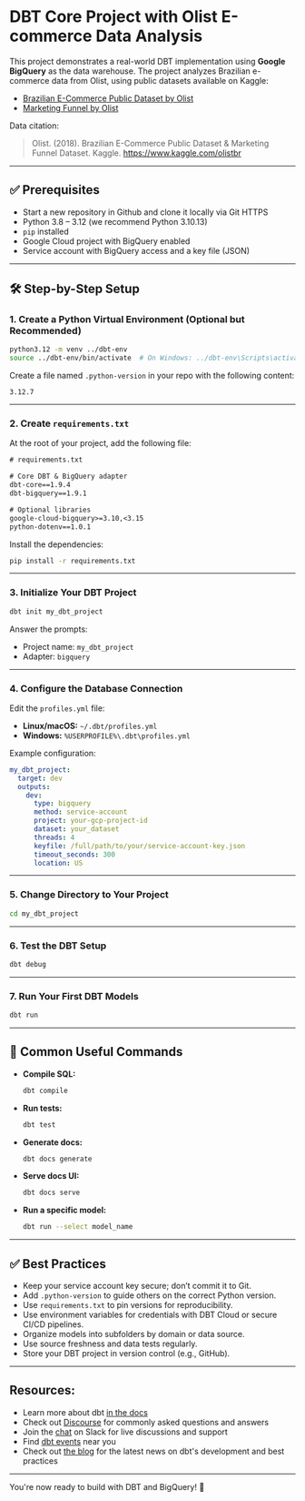# DBT Core Project with Olist E-commerce Data Analysis

This project demonstrates a real-world DBT implementation using **Google BigQuery** as the data warehouse. The project analyzes Brazilian e-commerce data from Olist, using public datasets available on Kaggle:

- [Brazilian E-Commerce Public Dataset by Olist](https://www.kaggle.com/datasets/olistbr/brazilian-ecommerce)
- [Marketing Funnel by Olist](https://www.kaggle.com/datasets/olistbr/marketing-funnel-olist)

Data citation:
> Olist. (2018). Brazilian E-Commerce Public Dataset & Marketing Funnel Dataset. Kaggle. https://www.kaggle.com/olistbr

---

## ✅ Prerequisites

- Start a new repository in Github and clone it locally via Git HTTPS
- Python 3.8 – 3.12 (we recommend Python 3.10.13)
- `pip` installed
- Google Cloud project with BigQuery enabled
- Service account with BigQuery access and a key file (JSON)

---

## 🛠 Step-by-Step Setup

### 1. Create a Python Virtual Environment (Optional but Recommended)
```bash
python3.12 -m venv ../dbt-env
source ../dbt-env/bin/activate  # On Windows: ../dbt-env\Scripts\activate
```

Create a file named `.python-version` in your repo with the following content:
```text
3.12.7
```

---

### 2. Create `requirements.txt`
At the root of your project, add the following file:
```txt
# requirements.txt

# Core DBT & BigQuery adapter
dbt-core==1.9.4
dbt-bigquery==1.9.1

# Optional libraries
google-cloud-bigquery>=3.10,<3.15
python-dotenv==1.0.1
```

Install the dependencies:
```bash
pip install -r requirements.txt
```

---

### 3. Initialize Your DBT Project
```bash
dbt init my_dbt_project
```
Answer the prompts:
- Project name: `my_dbt_project`
- Adapter: `bigquery`

---

### 4. Configure the Database Connection
Edit the `profiles.yml` file:

- **Linux/macOS:** `~/.dbt/profiles.yml`
- **Windows:** `%USERPROFILE%\.dbt\profiles.yml`

Example configuration:
```yaml
my_dbt_project:
  target: dev
  outputs:
    dev:
      type: bigquery
      method: service-account
      project: your-gcp-project-id
      dataset: your_dataset
      threads: 4
      keyfile: /full/path/to/your/service-account-key.json
      timeout_seconds: 300
      location: US
```

---

### 5. Change Directory to Your Project
```bash
cd my_dbt_project
```

---

### 6. Test the DBT Setup
```bash
dbt debug
```

---

### 7. Run Your First DBT Models
```bash
dbt run
```

---

## 🚀 Common Useful Commands

- **Compile SQL:**
  ```bash
  dbt compile
  ```
- **Run tests:**
  ```bash
  dbt test
  ```
- **Generate docs:**
  ```bash
  dbt docs generate
  ```
- **Serve docs UI:**
  ```bash
  dbt docs serve
  ```
- **Run a specific model:**
  ```bash
  dbt run --select model_name
  ```

---

## ✅ Best Practices

- Keep your service account key secure; don’t commit it to Git.
- Add `.python-version` to guide others on the correct Python version.
- Use `requirements.txt` to pin versions for reproducibility.
- Use environment variables for credentials with DBT Cloud or secure CI/CD pipelines.
- Organize models into subfolders by domain or data source.
- Use source freshness and data tests regularly.
- Store your DBT project in version control (e.g., GitHub).

---

## Resources:
- Learn more about dbt [in the docs](https://docs.getdbt.com/docs/introduction)
- Check out [Discourse](https://discourse.getdbt.com/) for commonly asked questions and answers
- Join the [chat](https://community.getdbt.com/) on Slack for live discussions and support
- Find [dbt events](https://events.getdbt.com) near you
- Check out [the blog](https://blog.getdbt.com/) for the latest news on dbt's development and best practices

---

You're now ready to build with DBT and BigQuery! 🎯
